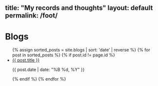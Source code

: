 title: "My records and thoughts"
layout: default
permalink: /foot/
---

<h1>Blogs</h1>
<ul>
  {% assign sorted_posts = site.blogs | sort: 'date' | reverse %}
  {% for post in sorted_posts %}
    {% if post.id != page.id %}
      <li>
        <a href="{{ post.url }}">{{ post.title }}</a>
        <p>{{ post.date | date: "%B %d, %Y" }}</p>
      </li>
    {% endif %}
  {% endfor %}
</ul>

